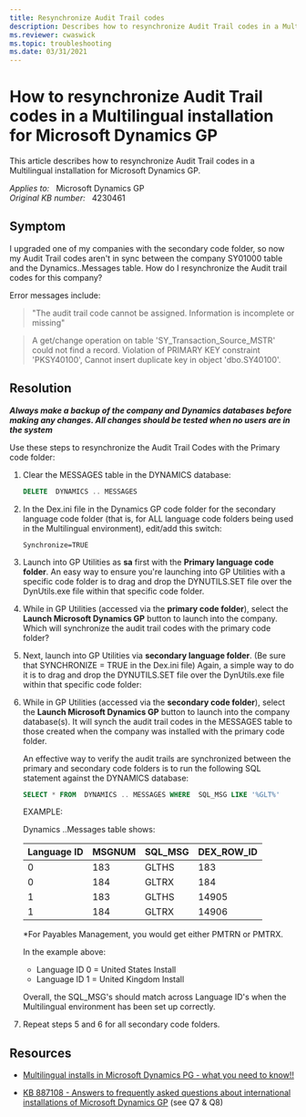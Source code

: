 ```yaml
---
title: Resynchronize Audit Trail codes
description: Describes how to resynchronize Audit Trail codes in a Multilingual installation for Microsoft Dynamics GP.
ms.reviewer: cwaswick
ms.topic: troubleshooting
ms.date: 03/31/2021
---
```

# How to resynchronize Audit Trail codes in a Multilingual installation for Microsoft Dynamics GP

This article describes how to resynchronize Audit Trail codes in a Multilingual installation for Microsoft Dynamics GP.

_Applies to:_ &nbsp; Microsoft Dynamics GP  
_Original KB number:_ &nbsp; 4230461

## Symptom

I upgraded one of my companies with the secondary code folder, so now my Audit Trail codes aren't in sync between the company SY01000 table and the Dynamics..Messages table. How do I resynchronize the Audit trail codes for this company?

Error messages include:

> "The audit trail code cannot be assigned. Information is incomplete or missing"

> A get/change operation on table 'SY_Transaction_Source_MSTR' could not find a record.
Violation of PRIMARY KEY constraint 'PKSY40100', Cannot insert duplicate key in object 'dbo.SY40100'.

## Resolution

***Always make a backup of the company and Dynamics databases before making any changes. All changes should be tested when no users are in the system***  

Use these steps to resynchronize the Audit Trail Codes with the Primary code folder:

1. Clear the MESSAGES table in the DYNAMICS database:

    ```sql
    DELETE  DYNAMICS .. MESSAGES
    ```

1. In the Dex.ini file in the Dynamics GP code folder for the secondary language code folder (that is, for ALL language code folders being used in the Multilingual environment), edit/add this switch:

    `Synchronize=TRUE`

1. Launch into GP Utilities as **sa** first with the **Primary language code folder**. An easy way to ensure you're launching into GP Utilities with a specific code folder is to drag and drop the DYNUTILS.SET file over the DynUtils.exe file within that specific code folder.

1. While in GP Utilities (accessed via the **primary code folder**), select the **Launch Microsoft Dynamics GP** button to launch into the company. Which will synchronize the audit trail codes with the primary code folder?

1. Next, launch into GP Utilities via **secondary language folder**. (Be sure that SYNCHRONIZE = TRUE in the Dex.ini file) Again, a simple way to do it is to drag and drop the DYNUTILS.SET file over the DynUtils.exe file within that specific code folder:

1. While in GP Utilities (accessed via the **secondary code folder**), select the **Launch Microsoft Dynamics GP** button to launch into the company database(s). It will synch the audit trail codes in the MESSAGES table to those created when the company was installed with the primary code folder.

    An effective way to verify the audit trails are synchronized between the primary and secondary code folders is to run the following SQL statement against the DYNAMICS database:

    ```sql
    SELECT * FROM  DYNAMICS .. MESSAGES WHERE  SQL_MSG LIKE '%GLT%'
    ```

    EXAMPLE:

    Dynamics ..Messages table shows:

    |Language ID|MSGNUM|SQL_MSG|DEX_ROW_ID|
    |---|---|---|---|
    |0|183|GLTHS|183|
    |0|184|GLTRX|184|
    |1|183|GLTHS|14905|
    |1|184|GLTRX|14906|

    *For Payables Management, you would get either PMTRN or PMTRX.

    In the example above:

    - Language ID 0 = United States Install
    - Language ID 1 = United Kingdom Install

    Overall, the SQL_MSG's should match across Language ID's when the Multilingual environment has been set up correctly.

1. Repeat steps 5 and 6 for all secondary code folders.

## Resources

- [Multilingual installs in Microsoft Dynamics PG - what you need to know!!](https://community.dynamics.com/gp/b/dynamicsgp/posts/what-you-should-know-about-multilingual-environments-in-microsoft-dynamics-gp)

- [KB 887108 - Answers to frequently asked questions about international installations of Microsoft Dynamics GP](https://support.microsoft.com/help/887108) (see Q7 & Q8)
